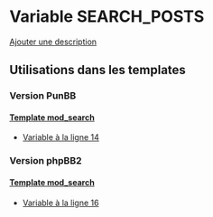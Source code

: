 # Variable SEARCH_POSTS
[Ajouter une description](https://fa-tvars.appspot.com/var/SEARCH_POSTS)

## Utilisations dans les templates

### Version PunBB

#### [Template mod_search](punbb/mod_search.md)
* [Variable &agrave; la ligne 14](../punbb/mod_search.tpl#L14)

### Version phpBB2

#### [Template mod_search](subsilver/mod_search.md)
* [Variable &agrave; la ligne 16](../subsilver/mod_search.tpl#L16)